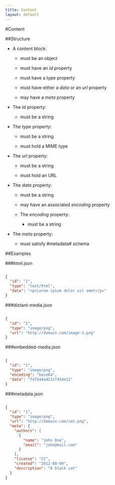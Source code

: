 ```yaml
---
title: Content
layout: default
---
```


#Content

##Structure

* A content block:

  * must be an object

  * must have an *id* property

  * must have a *type* property

  * must have either a *data* or an *url* property

  * may have a *meta* property

* The *id* property:

  * must be a string

* The *type* property:

  * must be a string

  * must hold a MIME type

* The *url* property:

  * must be a string

  * must hold an URL

* The *data* property:

  * must be a string

  * may have an associated *encoding* property

  * The *encoding* property:

    * must be a string

* The *meta* property:

  * must satisfy #metadata# schema

##Examples

###html.json

```json

{
  "id": "1",
  "type": "text/html",
  "data": "<p>Lorem ipsum dolor sit amet</p>"
}

```

###distant-media.json

```json

{
  "id": "1",
  "type": "image/png",
  "url": "http://domain.com/image-1.png"
}

```

###embedded-media.json

```json

{
  "id": "1",
  "type": "image/png",
  "encoding": "base64",
  "data": "f47544a4211f454e12"
}

```

###metadata.json

```json

{
  "id": "1",
  "type": "image/png",
  "url": "http://domain.com/cat.png",
  "meta": {
    "authors": [
      {
        "name": "John Doe",
        "email": "john@mail.com"
      }
    ],
    "license": "CC",
    "created": "2012-08-09",
    "description": "A black cat"
  }
}

```

